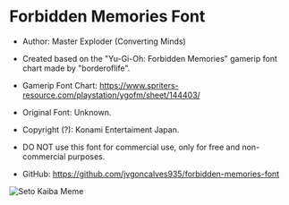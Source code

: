 # Forbidden Memories Font

- Author: Master Exploder (Converting Minds)
- Created based on the "Yu-Gi-Oh: Forbidden Memories" gamerip font chart made by "borderoflife".
- Gamerip Font Chart: https://www.spriters-resource.com/playstation/ygofm/sheet/144403/
- Original Font: Unknown.
- Copyright (?): Konami Entertaiment Japan.
- DO NOT use this font for commercial use, only for free and non-commercial purposes.

- GitHub: https://github.com/jvgoncalves935/forbidden-memories-font

![Seto Kaiba Meme](https://vnx.uvnworks.com/wp-content/uploads/2021/12/imagem_2021-12-27_190725.png)